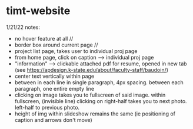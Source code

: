 # timt-website

1/21/22 notes:
- no hover feature at all //
- border box around current page //
- project list page, takes user to individual proj page
- from home page, click on caption --> individual proj page
- "information" --> clickable attached pdf for resume, opened in new tab (see https://apdesign.k-state.edu/about/faculty-staff/baudoin/)
- center text vertically within page
- between in each line in single paragraph, 4px spacing. between each paragraph, one entire empty line
- clicking on image takes you to fullscreen of said image. within fullscreen, (invisible line) clicking on right-half takes you to next photo. left-half to previous photo.
- height of img within slideshow remains the same (ie positioning of caption and arrows don't move)